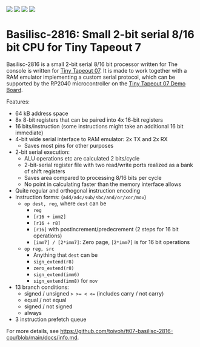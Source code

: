 ![](../../workflows/gds/badge.svg) ![](../../workflows/docs/badge.svg) ![](../../workflows/test/badge.svg) ![](../../workflows/fpga/badge.svg)

Basilisc-2816: Small 2-bit serial 8/16 bit CPU for Tiny Tapeout 7
=================================================================
Basilisc-2816 is a small 2-bit serial 8/16 bit processor written for The console is written for [Tiny Tapeout 07](https://tinytapeout.com).
It is made to work together with a RAM emulator implementing a custom serial protocol, which can be supported by the RP2040 microcontroller on the [Tiny Tapeout 07 Demo Board](https://tinytapeout.com/specs/pcb/).

Features:

- 64 kB address space
- 8x 8-bit registers that can be paired into 4x 16-bit registers
- 16 bits/instruction (some instructions might take an additional 16 bit immediate)
- 4-bit wide serial interface to RAM emulator: 2x TX and 2x RX
	- Saves most pins for other purposes
- 2-bit serial execution:
	- ALU operations etc are calculated 2 bits/cycle
	- 2-bit-serial register file with two read/write ports realized as a bank of shift registers
	- Saves area compared to processing 8/16 bits per cycle
	- No point in calculating faster than the memory interface allows
- Quite regular and orthogonal instruction encoding
- Instruction forms: (`add/adc/sub/sbc/and/or/xor/mov`)
	- `op dest, reg`, where `dest` can be
		- `reg`
		- `[r16 + imm2]`
		- `[r16 + r8]`
		- `[r16]` with postincrement/predecrement (2 steps for 16 bit operations)
		- `[imm7] / [2*imm7]`: Zero page, `[2*imm7]` is for 16 bit operations
	- `op reg, src`
		- Anything that `dest` can be
		- `sign_extend(r8)`
		- `zero_extend(r8)`
		- `sign_extend(imm6)`
		- `sign_extend(imm8)` for `mov`
- 13 branch conditions:
	- signed / unsigned `> >= < <=` (includes carry / not carry)
	- equal / not equal
	- signed / not signed
	- always
- 3 instruction prefetch queue

For more details, see https://github.com/toivoh/tt07-basilisc-2816-cpu/blob/main/docs/info.md.
